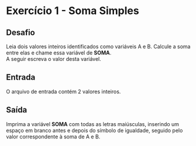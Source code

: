 # Exercício 1 - Soma Simples


## Desafio

Leia dois valores inteiros identificados como variáveis A e B. Calcule a soma entre elas e chame essa variável de  **SOMA**.  
A seguir escreva o valor desta variável.

## Entrada

O arquivo de entrada contém 2 valores inteiros.

## Saída

Imprima a variável  **SOMA**  com todas as letras maiúsculas, inserindo um espaço em branco antes e depois do símbolo de igualdade, seguido pelo valor correspondente à soma de A e B.